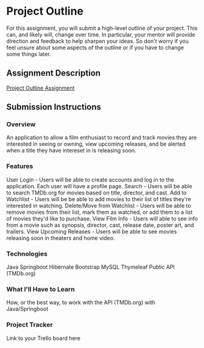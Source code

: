 # Project Outline
For this assignment, you will submit a high-level outline of your project. This can, and likely will, change over time. In particular, your mentor will provide direction and feedback to help sharpen your ideas. So don't worry if you feel unsure about some aspects of the outline or if you have to change some things later.

## Assignment Description
[Project Outline Assignment](https://education.launchcode.org/liftoff/modules/assignments/project-outline)

## Submission Instructions

### Overview
An application to allow a film enthusiast to record and track movies they are interested in seeing or owning, view upcoming releases, and be alerted when a title they have intereset in is releasing soon. 
### Features
User Login - Users will be able to create accounts and log in to the application. Each user will have a profile page.
Search - Users will be able to search TMDb.org for movies based on title, director, and cast.
Add to Watchlist - Users will be be able to add movies to their list of titles they're interested in watching.
Delete/Move from Watchlist - Users will be able to remove movies from their list, mark them as watched, or add them to a list of movies they'd like to purchase.
View Film Info - Users will able to see info from a movie such as synopsis, director, cast, release date, poster art, and trailers.
View Upcoming Releases - Users will be able to see movies releasing soon in theaters and home video.
### Technologies
Java
Springboot
Hibernate
Bootstrap
MySQL
Thymeleaf
Public API (TMDb.org)
### What I'll Have to Learn
How, or the best way, to work with the API (TMDb.org) with Java/Springboot
### Project Tracker
Link to your Trello board here
